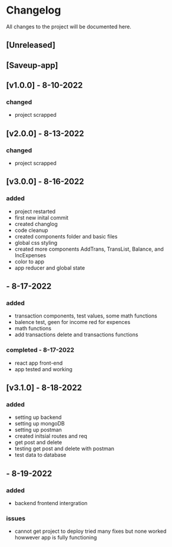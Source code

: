 # Changelog

All changes to the project will be documented here.

## [Unreleased]

## [Saveup-app]

## [v1.0.0] - 8-10-2022

### changed

- project scrapped

## [v2.0.0] - 8-13-2022

### changed

- project scrapped

## [v3.0.0] - 8-16-2022

### added

- project restarted
- first new inital commit
- created changlog
- code cleanup
- created components folder and basic files
- global css styling 
- created more components AddTrans, TransList, Balance, and IncExpenses
- color to app
- app reducer and global state

## - 8-17-2022

### added
- transaction components, test values, some math functions
- balence test, geen for income red for expences
- math functions 
- add transactions delete and transactions functions 

### completed - 8-17-2022
- react app front-end 
- app tested and working

## [v3.1.0] - 8-18-2022

### added
- setting up backend
- setting up mongoDB
- setting up postman
- created initsial routes and req
- get post and delete
- testing get post and delete with postman
- test data to database

## - 8-19-2022

### added
- backend frontend intergration 

### issues
- cannot get project to deploy tried many fixes but none worked howwever app is fully functioning 
